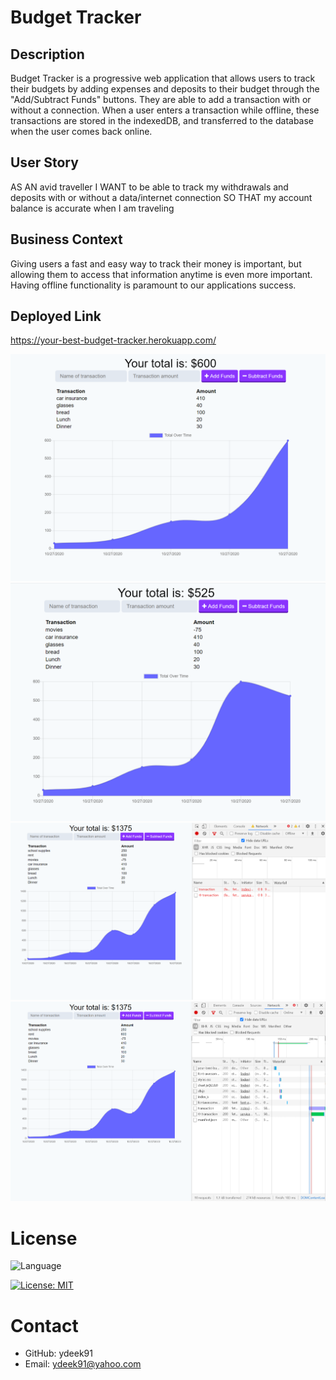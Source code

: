 # Budget Tracker

## Description 

Budget Tracker is a progressive web application that allows users to track their budgets by adding expenses and deposits to their budget through the "Add/Subtract Funds" buttons. They are able to add a transaction with or without a connection. When a user enters a transaction while offline, these transactions are stored in the indexedDB, and transferred to the database when the user comes back online.


## User Story 

AS AN avid traveller
I WANT to be able to track my withdrawals and deposits with or without a data/internet connection
SO THAT my account balance is accurate when I am traveling


## Business Context 

Giving users a fast and easy way to track their money is important, but allowing them to access that information anytime is even more important. Having offline functionality is paramount to our applications success.

## Deployed Link

https://your-best-budget-tracker.herokuapp.com/



<img src = "public/images/Screenshot_1.png">
<img src = "public/images/Screenshot_2.png">
<img src = "public/images/Screenshot_3.png">
<img src = "public/images/Screenshot_4.png">


# License 


![Language](https://img.shields.io/static/v1?label=JavaScript&message=language&color=brightgreen)



[![License: MIT](https://img.shields.io/badge/License-MIT-yellow.svg)](https://opensource.org/licenses/MIT)


# Contact

- GitHub: ydeek91
- Email: ydeek91@yahoo.com


